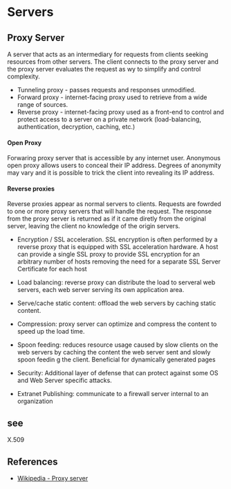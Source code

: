 # Servers

## Proxy Server

A server that acts as an intermediary for requests from clients seeking resources from other servers. The client connects to the proxy server and the proxy server evaluates the request as wy to simplify and control complexity.

- Tunneling proxy - passes requests and responses unmodified.
- Forward proxy - internet-facing proxy used to retrieve from a wide range of sources.
- Reverse proxy - internet-facing proxy used as a front-end to control and protect access to a server on a private network (load-balancing, authentication, decryption, caching, etc.)

#### Open Proxy

Forwaring proxy server that is accessible by any internet user. Anonymous open proxy allows users to conceal their IP address. Degrees of anonymity may vary and it is possible to trick the client into revealing its IP address.

#### Reverse proxies

Reverse proxies appear as normal servers to clients. Requests are fowrded to one or more proxy servers that will handle the request. The response from the proxy server is returned as if it came diretly from the original server, leaving the client no knowledge of the origin servers. 

- Encryption / SSL acceleration. SSL encryption is often performed by a reverse proxy that is equipped with SSL acceleration hardware. A host can provide a single SSL proxy to provide SSL encryption for an arbitrary number of hosts removing the need for a separate SSL Server Certificate for each host

- Load balancing: reverse proxy can distribute the load to serveral web servers, each web server serving its own application area.

- Serve/cache static content: offload the web servers by caching static content.

- Compression: proxy server can optimize and compress the content to speed up the load time.

- Spoon feeding: reduces resource usage caused by slow clients on the web servers by caching the content the web server sent and slowly spoon feedin g the client. Beneficial for dynamically generated pages

- Security: Additional layer of defense that can protect against some OS and Web Server specific attacks.

- Extranet Publishing: communicate to a firewall server internal to an organization

## see

X.509
## References

- [Wikipedia - Proxy server](https://en.wikipedia.org/wiki/Proxy_server)
